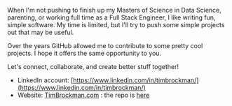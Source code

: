 When I'm not pushing to finish up my Masters of Science in Data Science, parenting, or working full time as a Full Stack Engineer, I like writing fun, simple software. My time is limited, but I'll try to push some simple projects out that may be useful.


Over the years GitHub allowed me to contribute to some pretty cool projects. I hope it offers the same opportunity to you.


Let's connect, collaborate, and create better stuff together!
 - LinkedIn account: [https://www.linkedin.com/in/timbrockman/](https://www.linkedin.com/in/timbrockman/)
 - Website: [TimBrockman.com](https://timbrockman.com) : the repo is [here](https://github.com/timBrockman/timbrockman.com) 
